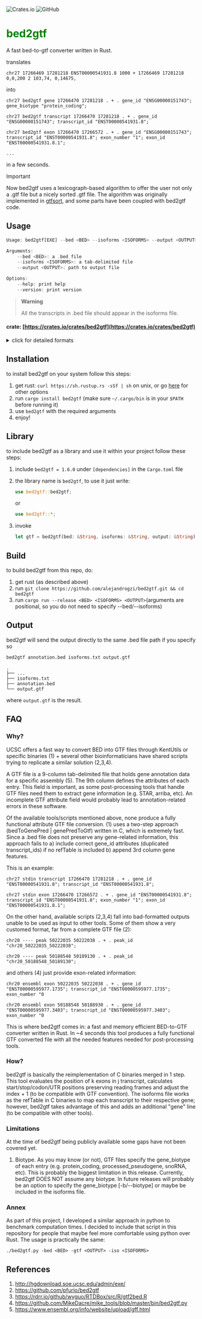 ![Crates.io](https://img.shields.io/crates/v/bed2gtf?color=green)
![GitHub](https://img.shields.io/github/license/alejandrogzi/bed2gtf?color=blue)

# <span style="color:green">**bed2gtf**</span>
A fast bed-to-gtf converter written in Rust.

translates
```
chr27 17266469 17281218 ENST00000541931.8 1000 + 17266469 17281218 0,0,200 2 103,74, 0,14675,
```
into
```
chr27 bed2gtf gene 17266470 17281218 . + . gene_id "ENSG00000151743"; gene_biotype "protein_coding";

chr27 bed2gtf transcript 17266470 17281218 . + . gene_id "ENSG00000151743"; transcript_id "ENST00000541931.8";

chr27 bed2gtf exon 17266470 17266572 . + . gene_id "ENSG00000151743"; transcript_id "ENST00000541931.8"; exon_number "1"; exon_id "ENST00000541931.8.1";

...
```

in a few seconds.

>[!IMPORTANT]
>
>Now bed2gtf uses a lexicograph-based algorithm to offer the user not only a .gtf file but a nicely sorted .gtf file. The algorithm was originally implemented in [gtfsort](https://github.com/alejandrogzi/gtfsort), and some parts have been coupled with bed2gtf code. 


## Usage
``` rust
Usage: bed2gtf[EXE] --bed <BED> --isoforms <ISOFORMS> --output <OUTPUT>

Arguments:
    --bed <BED>: a .bed file
    --isoforms <ISOFORMS>: a tab-delimited file
    --output <OUTPUT>: path to output file

Options:
    --help: print help
    --version: print version
```

>**Warning** 
>
>All the transcripts in .bed file should appear in the isoforms file.
#### crate: [https://crates.io/crates/bed2gtf](https://crates.io/crates/bed2gtf)

<details>
<summary>click for detailed formats</summary>
<p>
bed2gtf just needs two files:

1. a .bed file

    tab-delimited files with 3 required and 9 optional fields:

    ```
    chrom   chromStart  chromEnd      name    ...
      |         |           |           |
    chr20   50222035    50222038    ENST00000595977    ...
    ```

    see [BED format](https://genome.ucsc.edu/FAQ/FAQformat.html#format1) for more information

2. a tab-delimited .txt/.tsv/.csv/... file with genes/isoforms (all the transcripts in .bed file should appear in the isoforms file):

    ```
    > cat isoforms.txt

    ENSG00000198888 ENST00000361390
    ENSG00000198763 ENST00000361453
    ENSG00000198804 ENST00000361624
    ENSG00000188868 ENST00000595977
    ```

    you can build a custom file for your preferred species using [Ensembl BioMart](https://www.ensembl.org/biomart/martview). 

</p>
</details>

## Installation
to install bed2gtf on your system follow this steps:
1. get rust: `curl https://sh.rustup.rs -sSf | sh` on unix, or go [here](https://www.rust-lang.org/tools/install) for other options
2. run `cargo install bed2gtf` (make sure `~/.cargo/bin` is in your `$PATH` before running it)
4. use `bed2gtf` with the required arguments
5. enjoy!


## Library
to include bed2gtf as a library and use it within your project follow these steps:
1. include `bed2gtf = 1.6.0` under `[dependencies]` in the `Cargo.toml` file
2. the library name is `bed2gtf`, to use it just write:

    ``` rust
    use bed2gtf::bed2gtf; 
    ```
    or 
    ``` rust
    use bed2gtf::*;
    ```
3. invoke
    ``` rust
    let gtf = bed2gtf(bed: &String, isoforms: &String, output: &String)
    ```

## Build
to build bed2gtf from this repo, do:

1. get rust (as described above)
2. run `git clone https://github.com/alejandrogzi/bed2gtf.git && cd bed2gtf`
3. run `cargo run --release <BED> <ISOFORMS> <OUTPUT>`(arguments are positional, so you do not need to specify --bed/--isoforms)


## Output

bed2gtf will send the output directly to the same .bed file path if you specify so

```
bed2gtf annotation.bed isoforms.txt output.gtf

.
├── ...
├── isoforms.txt
├── annotation.bed
└── output.gtf
```
where `output.gtf` is the result.

## FAQ
### Why?
UCSC offers a fast way to convert BED into GTF files through KentUtils or specific binaries (1) + several other bioinformaticians have shared scripts trying to replicate a similar solution (2,3,4).

A GTF file is a 9-column tab-delimited file that holds gene annotation data for a specific assembly (5). The 9th column defines the attributes of each entry. This field is important, as some post-processing tools that handle GTF files need them to extract gene information (e.g. STAR, arriba, etc). An incomplete GTF attribute field would probably lead to annotation-related errors in these software. 

Of the available tools/scripts mentioned above, none produce a fully functional attribute GTF file conversion. (1) uses a two-step approach (bedToGenePred | genePredToGtf) written in C, which is extremely fast. Since a .bed file does not preserve any gene-related information, this approach fails to a) include correct gene_id attributes (duplicated transcript_ids) if no refTable is included b) append 3rd column gene features.

This is an example:

```
chr27 stdin transcript 17266470 17281218 . + . gene_id "ENST00000541931.8"; transcript_id "ENST00000541931.8";

chr27 stdin exon 17266470 17266572 . + . gene_id "ENST00000541931.8"; transcript_id "ENST00000541931.8"; exon_number "1"; exon_id "ENST00000541931.8.1";
```


On the other hand, available scripts (2,3,4) fall into bad-formatted outputs unable to be used as input to other tools. Some of them show a very customed format, far from a complete GTF file (2):

```
chr20 ---- peak 50222035 50222038 . + . peak_id "chr20_50222035_50222038";

chr20 ---- peak 50188548 50189130 . + . peak_id "chr20_50188548_50189130";
```
and others (4) just provide exon-related information:

```
chr20 ensembl exon 50222035 50222038 . + . gene_id "ENST00000595977.1735"; transcript_id "ENST00000595977.1735"; exon_number "0

chr20 ensembl exon 50188548 50188930 . + . gene_id "ENST00000595977.3403"; transcript_id "ENST00000595977.3403"; exon_number "0
```

This is where bed2gtf comes in: a fast and memory efficient BED-to-GTF converter written in Rust. In ~4 seconds this tool produces a fully functional GTF converted file with all the needed features needed for post-processing tools. 

### How?
bed2gtf is basically the reimplementation of C binaries merged in 1 step. This tool evaluates the position of k exons in j transcript, calculates start/stop/codon/UTR positions preserving reading frames and adjust the index + 1 (to be compatible with GTF convention). The isoforms file works as the refTable in C binaries to map each transcript to their respective gene; however, bed2gtf takes advantage of this and adds an additional "gene" line (to be compatible with other tools).  

### Limitations
At the time of bed2gtf being publicly available some gaps have not been covered yet. 

1. Biotype. As you may know (or not), GTF files specify the gene_biotype of each entry (e.g. protein_coding, processed_pseudogene, snoRNA, etc). This is probably the biggest limitation in this release. Currently, bed2gtf DOES NOT assume any biotype. In future releases will probably be an option to specify the gene_biotype [-b/--biotype] or maybe be included in the isoforms file.

### Annex

As part of this project, I developed a similar approach in python to benchmark computation times. I decided to include that script in this repository for people that maybe feel more comfortable using python over Rust. The usage is practically the same:

```
./bed2gtf.py -bed <BED> -gtf <OUTPUT> -iso <ISOFORMS>
```

## References

1. http://hgdownload.soe.ucsc.edu/admin/exe/
2. https://github.com/pfurio/bed2gtf
3. https://rdrr.io/github/wyguo/RTDBox/src/R/gtf2bed.R
4. https://github.com/MikeDacre/mike_tools/blob/master/bin/bed2gtf.py
5. https://www.ensembl.org/info/website/upload/gff.html
